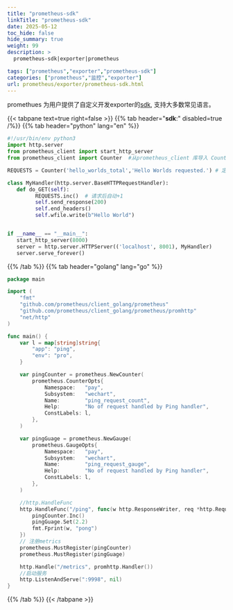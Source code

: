 ```yaml
---
title: "prometheus-sdk"
linkTitle: "prometheus-sdk"
date: 2025-05-12
toc_hide: false
hide_summary: true
weight: 99
description: >
  prometheus-sdk|exporter|prometheus

tags: ["prometheus","exporter","prometheus-sdk"]
categories: ["prometheus","监控","exporter"]
url: prometheus/exporter/prometheus-sdk.html
---
```


promethues 为用户提供了自定义开发exporter的[sdk](https://prometheus.io/docs/instrumenting/clientlibs/), 支持大多数常见语言。

{{< tabpane text=true right=false >}}
  {{% tab header="**sdk**:" disabled=true /%}}
  {{% tab header="python" lang="en" %}}
```python
#!/usr/bin/env python3
import http.server
from prometheus_client import start_http_server
from prometheus_client import Counter  #从prometheus_client 库导入 Counter

REQUESTS = Counter('hello_worlds_total','Hello Worlds requested.') # 定义`hello_worlds_total` 指标，帮助信息为'Hello Worlds requested.'

class MyHandler(http.server.BaseHTTPRequestHandler):
   def do_GET(self):
         REQUESTS.inc()  # 请求后自动+1
         self.send_response(200)
         self.end_headers()
         self.wfile.write(b"Hello World")


if __name__ == "__main__":
   start_http_server(8000)
   server = http.server.HTTPServer(('localhost', 8001), MyHandler)
   server.serve_forever()
```
  {{% /tab %}}
{{% tab header="golang" lang="go" %}}

```go
package main

import (
	"fmt"
	"github.com/prometheus/client_golang/prometheus"
	"github.com/prometheus/client_golang/prometheus/promhttp"
	"net/http"
)

func main() {
	var l = map[string]string{
		"app": "ping",
		"env": "pro",
	}

	var pingCounter = prometheus.NewCounter(
		prometheus.CounterOpts{
			Namespace:   "pay",
			Subsystem:   "wechart",
			Name:        "ping_request_count",
			Help:        "No of request handled by Ping handler",
			ConstLabels: l,
		},
	)

	var pingGuage = prometheus.NewGauge(
		prometheus.GaugeOpts{
			Namespace:   "pay",
			Subsystem:   "wechart",
			Name:        "ping_request_gauge",
			Help:        "No of request handled by Ping handler",
			ConstLabels: l,
		},
	)

	//http.HandleFunc
	http.HandleFunc("/ping", func(w http.ResponseWriter, req *http.Request) {
		pingCounter.Inc()
		pingGuage.Set(2.2)
		fmt.Fprint(w, "pong")
	})
	// 注册metrics
	prometheus.MustRegister(pingCounter)
	prometheus.MustRegister(pingGuage)

	http.Handle("/metrics", promhttp.Handler())
	//启动服务
	http.ListenAndServe(":9998", nil)
}
```
  {{% /tab %}}
{{< /tabpane >}}
